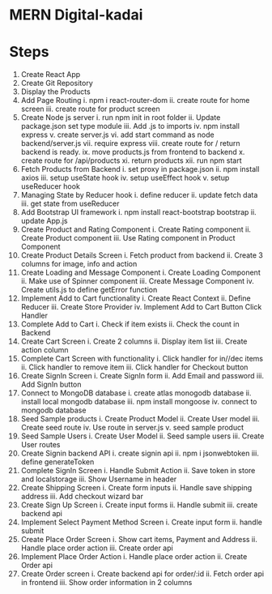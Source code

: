 # MERN Digital-kadai

# Steps

1. Create React App
2. Create Git Repository
3. Display the Products
4. Add Page Routing
   i. npm i react-router-dom
   ii. create route for home screen
   iii. create route for product screen
5. Create Node js server
   i. run npm init in root folder
   ii. Update package.json set type module
   iii. Add .js to imports
   iv. npm install express
   v. create server.js
   vi. add start command as node backend/server.js
   vii. require express
   viii. create route for / return backend is ready.
   ix. move products.js from frontend to backend
   x. create route for /api/products
   xi. return products
   xii. run npm start
6. Fetch Products from Backend
   i. set proxy in package.json
   ii. npm install axios
   iii. setup useState hook
   iv. setup useEffect hook
   v. setup useReducer hook
7. Managing State by Reducer hook
   i. define reducer
   ii. update fetch data
   iii. get state from useReducer
8. Add Bootstrap UI framework
   i. npm install react-bootstrap bootstrap
   ii. update App.js
9. Create Product and Rating Component
   i. Create Rating component
   ii. Create Product component
   iii. Use Rating component in Product Component
10. Create Product Details Screen
    i. Fetch product from backend
    ii. Create 3 columns for image, info and action
11. Create Loading and Message Component
    i. Create Loading Component
    ii. Make use of Spinner component
    iii. Create Message Component
    iv. Create utils.js to define getError function
12. Implement Add to Cart functionality
    i. Create React Context
    ii. Define Reducer
    iii. Create Store Provider
    iv. Implement Add to Cart Button Click Handler
13. Complete Add to Cart
    i. Check if item exists
    ii. Check the count in Backend
14. Create Cart Screen
    i. Create 2 columns
    ii. Display item list
    iii. Create action column
15. Complete Cart Screen with functionality
    i. Click handler for in//dec items
    ii. Click handler to remove item
    iii. Click handler for Checkout button
16. Create SignIn Screen
    i. Create SignIn form
    ii. Add Email and password
    iii. Add SignIn button
17. Connect to MongoDB database
    i. create atlas monogodb database
    ii. install local mongodb database
    iii. npm install mongoose
    iv. connect to mongodb database
18. Seed Sample products
    i. Create Product Model
    ii. Create User model
    iii. Create seed route
    iv. Use route in server.js
    v. seed sample product
19. Seed Sample Users
    i. Create User Model
    ii. Seed sample users
    iii. Create User routes
20. Create Signin backend API
    i. create signin api
    ii. npm i jsonwebtoken
    iii. define generateToken
21. Complete SignIn Screen
    i. Handle Submit Action
    ii. Save token in store and localstorage
    iii. Show Username in header
22. Create Shipping Screen
    i. Create form inputs
    ii. Handle save shipping address
    iii. Add checkout wizard bar
23. Create Sign Up Screen
    i. Create input forms
    ii. Handle submit
    iii. create backend api
24. Implement Select Payment Method Screen
    i. Create input form
    ii. handle submit
25. Create Place Order Screen
    i. Show cart items, Payment and Address
    ii. Handle place order action
    iii. Create order api
26. Implement Place Order Action
    i. Handle place order action
    ii. Create Order api
27. Create Order screen
    i. Create backend api for order/:id
    ii. Fetch order api in frontend
    iii. Show order information in 2 columns
